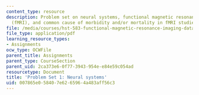 ```yaml
---
content_type: resource
description: Problem set on neural systems, functional magnetic resonance imaging
  (fMRI), and common cause of morbidity and/or mortality in fMRI studies.
file: /media/courses/hst-583-functional-magnetic-resonance-imaging-data-acquisition-and-analysis-fall-2008/007865e058407e6265964a483aff56c3_ps1.pdf
file_type: application/pdf
learning_resource_types:
- Assignments
ocw_type: OCWFile
parent_title: Assignments
parent_type: CourseSection
parent_uid: 2ca373e6-0f77-3943-954e-e84e59c054ad
resourcetype: Document
title: 'Problem Set 1: Neural systems'
uid: 007865e0-5840-7e62-6596-4a483aff56c3
---
```

